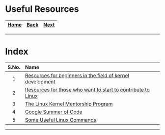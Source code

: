 # Useful Resources

| [Home](/README.md) | [Back](/Base_Mathematics/3_comparing_counting_in_different_base_systems.md) | [Next](./1_resources_for_beginners_in_the_field_of_kernel_development.md) |
| :---: | :---: | :---: |

---

# Index

| S.No. | Name |
| :---: | :--- |
| 1 | [Resources for beginners in the field of kernel development](./1_resources_for_beginners_in_the_field_of_kernel_development.md) |
| 2 | [Resources for those who want to start to contribute to Linux](./2_resources_for_those_who_want_to_start_to_contribute_to_linux.md) |
| 3 | [The Linux Kernel Mentorship Program](./3_linux_kernel_mentorship_program.md) |
| 4 | [Google Summer of Code](./4_google_summer_of_code.md) |
| 5 | [Some Useful Linux Commands](./5_useful_linux_commands.md) |

---